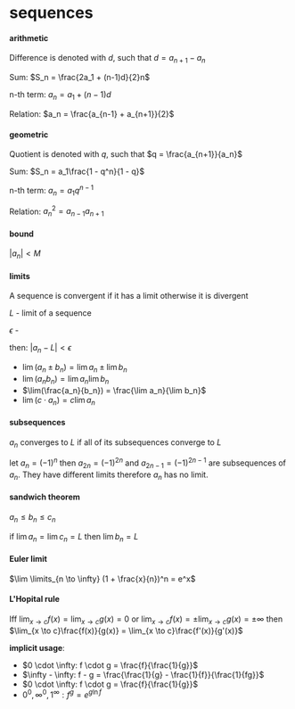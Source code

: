 # sequences

#### arithmetic

Difference is denoted with $d$, such that $d = a_{n+1} - a_n$

Sum: $S_n = \frac{2a_1 + (n-1)d}{2}n$

n-th term: $a_n = a_1 + (n-1)d$

Relation: $a_n = \frac{a_{n-1} + a_{n+1}}{2}$

#### geometric

Quotient is denoted with $q$, such that $q = \frac{a_{n+1}}{a_n}$

Sum: $S_n = a_1\frac{1 - q^n}{1 - q}$

n-th term: $a_n = a_1q^{n-1}$

Relation: $a_n^2 = a_{n-1}a_{n+1}$

#### bound

$|a_n| < M$

#### limits

A sequence is convergent if it has a limit otherwise it is divergent

$L$ - limit of a sequence

$\epsilon$ -

then: $|a_n - L| < \epsilon$

- $\lim(a_n \pm b_n) = \lim a_n \pm \lim b_n$
- $\lim(a_nb_n) = \lim a_n \lim b_n$
- $\lim(\frac{a_n}{b_n}) = \frac{\lim a_n}{\lim b_n}$
- $\lim(c \cdot a_n) = c\lim a_n$

#### subsequences

$a_n$ converges to $L$ if all of its subsequences converge to $L$

let $a_n = (-1)^n$ then $a_{2n} = (-1)^{2n}$ and $a_{2n-1} = (-1)^{2n-1}$ are subsequences of $a_n$. They have different limits therefore $a_n$ has no limit.

#### sandwich theorem

$a_n \leq b_n \leq c_n$

if $\lim a_n = \lim c_n = L$ then $\lim b_n = L$

#### Euler limit

$\lim \limits_{n \to \infty} (1 + \frac{x}{n})^n = e^x$

#### L'Hopital rule

Iff $\lim_{x \to c} f(x) = \lim_{x \to c} g(x) = 0$ or $\lim_{x \to c} f(x) = \pm \lim_{x \to c} g(x) = \pm \infty$ then $\lim_{x \to c}\frac{f(x)}{g(x)} = \lim_{x \to c}\frac{f'(x)}{g'(x)}$

**implicit usage**:

- $0 \cdot \infty: f \cdot g = \frac{f}{\frac{1}{g}}$
- $\infty - \infty: f - g = \frac{\frac{1}{g} - \frac{1}{f}}{\frac{1}{fg}}$
- $0 \cdot \infty: f \cdot g = \frac{f}{\frac{1}{g}}$
- $0^0, \infty^0, 1^\infty: f^g = e^{g \ln f}$
